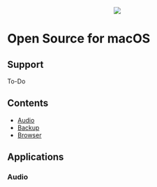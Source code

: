 <p align="center">
<img src="./icons/icon.png">
</p>

# Open Source for macOS


## Support

To-Do


## Contents
- [Audio](#audio)
- [Backup](#backup)
- [Browser](#browser)


## Applications

### Audio
